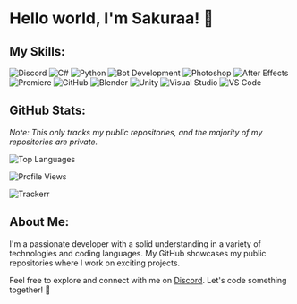 # Hello world, I'm Sakuraa! 👋

## My Skills:
![Discord](https://skillicons.dev/icons?i=discord) ![C#](https://skillicons.dev/icons?i=cs) ![Python](https://skillicons.dev/icons?i=py) ![Bot Development](https://skillicons.dev/icons?i=bots) ![Photoshop](https://skillicons.dev/icons?i=ps) ![After Effects](https://skillicons.dev/icons?i=ae) ![Premiere](https://skillicons.dev/icons?i=pr) ![GitHub](https://skillicons.dev/icons?i=github) ![Blender](https://skillicons.dev/icons?i=blender) ![Unity](https://skillicons.dev/icons?i=unity) ![Visual Studio](https://skillicons.dev/icons?i=visualstudio) ![VS Code](https://skillicons.dev/icons?i=vscode)


## GitHub Stats:
*Note: This only tracks my public repositories, and the majority of my repositories are private.*

![Top Languages](https://github-readme-stats.vercel.app/api/top-langs/?username=SakuraaDevelopment&theme=dracula&show_icons=true)

![Profile Views](https://komarev.com/ghpvc/?username=SakuraaDevelopment&style=flat-square&color=orange)

![Trackerr](https://github-profile-trophy.vercel.app/?username=SakuraaDevelopment&title=Joined2020,Commits,Experience&theme=onedark)

## About Me:
I'm a passionate developer with a solid understanding in a variety of technologies and coding languages. My GitHub showcases my public repositories where I work on exciting projects.

Feel free to explore and connect with me on [Discord](https://discord.gg/sakuraas-stump-728015594032594989). Let's code something together! 🚀
